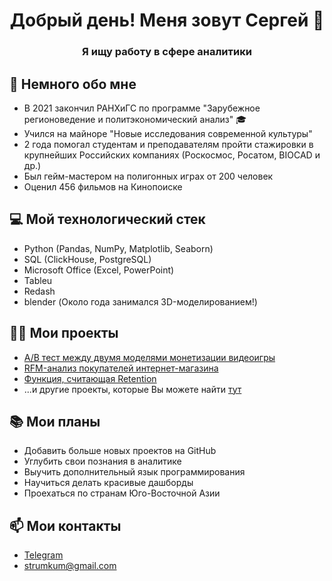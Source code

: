 <h1 align="center">Добрый день! Меня зовут Сергей 👋</h1>
<h3 align="center">Я ищу работу в сфере аналитики</h3>

## 📅 Немного обо мне
- В 2021 закончил РАНХиГС по программе "Зарубежное регионоведение и политэкономический анализ" 🎓
- Учился на майноре "Новые исследования современной культуры"
- 2 года помогал студентам и преподавателям пройти стажировки в крупнейших Российских компаниях (Роскосмос, Росатом, BIOCAD и др.)
- Был гейм-мастером на полигонных играх от 200 человек
- Оценил 456 фильмов на Кинопоиске

## 💻 Мой технологический стек
- Python (Pandas, NumPy, Matplotlib, Seaborn)
- SQL (ClickHouse, PostgreSQL)
- Microsoft Office (Excel, PowerPoint)
- Tableu
- Redash
- blender (Около года занимался 3D-моделированием!)

## 👨‍💻 Мои проекты
- [A/B тест между двумя моделями монетизации видеоигры](https://github.com/hediogenes/my_resume/blob/main/AB-тест.ipynb)
- [RFM-анализ покупателей интернет-магазина](https://github.com/hediogenes/my_resume/blob/main/RFM-сегментация.ipynb)
- [Функция, считающая Retention](https://github.com/hediogenes/my_resume/blob/main/Функция_по_подсчету_Retention.ipynb)
- ...и другие проекты, которые Вы можете найти [тут](https://github.com/hediogenes/my_resume)

## 📚 Мои планы
- Добавить больше новых проектов на GitHub
- Углубить свои познания в аналитике
- Выучить дополнительный язык программирования
- Научиться делать красивые дашборды
- Проехаться по странам Юго-Восточной Азии

## 📫 Мои контакты
- [Telegram](https://t.me/loki_the_trixter)
- strumkum@gmail.com
